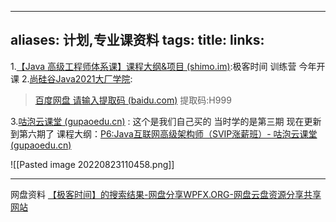 
---

aliases: 计划,专业课资料
tags: 
title: 
links: 
---

1.[【Java 高级工程师体系课】课程大纲&项目 (shimo.im)](https://shimo.im/docs/R13j8YErXzUwDMk5/read):极客时间 训练营 今年开课
2.[尚硅谷Java2021大厂学院](https://www.itdachang.com/):
>[百度网盘 请输入提取码 (baidu.com)](https://pan.baidu.com/share/init?surl=ccbGSjuix9w0WgYaUBgDvQ)  提取码:H999

3.[咕泡云课堂 (gupaoedu.cn)](https://ke.gupaoedu.cn/home) : 这个是我们自己买的 当时学的是第三期 现在更新到第六期了
课程大纲：[P6:Java互联网高级架构师（SVIP涨薪班）- 咕泡云课堂 (gupaoedu.cn)](https://ke.gupaoedu.cn/course/vip/288)

![[Pasted image 20220823110458.png]]
>





----
网盘资料
[【极客时间】的搜索结果-网盘分享WPFX.ORG-网盘云盘资源分享共享网站](http://wpfx.org/search/?keyword=%E6%9E%81%E5%AE%A2%E6%97%B6%E9%97%B4)



